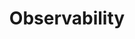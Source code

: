 ---
layout: default
title: Observability
nav_order: 11
has_children: true
permalink: /observability
---